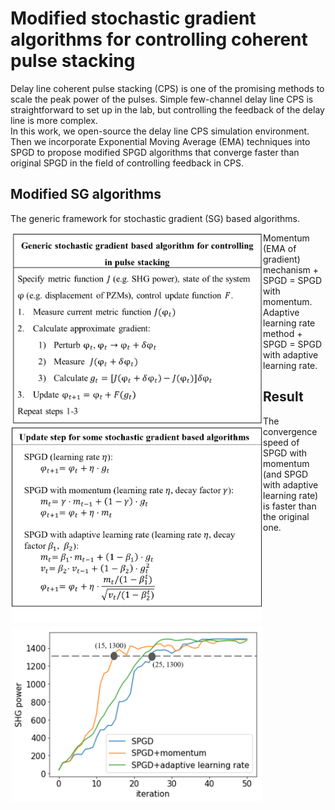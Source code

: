 # Modified stochastic gradient algorithms for controlling coherent pulse stacking

Delay line coherent pulse stacking (CPS) is one of the promising methods to scale the peak power of the pulses. Simple few-channel delay line CPS is straightforward to set up in the lab, but controlling the feedback of the delay line is more complex.   
In this work, we open-source the delay line CPS simulation environment. Then we incorporate  Exponential Moving Average (EMA) techniques into SPGD to propose modified SPGD algorithms that converge faster than original SPGD in the field of controlling feedback in CPS. 

## Modified SG algorithms
The generic framework for stochastic gradient (SG) based algorithms.  
<div style="float:left;border:solid 1px 000;margin:2px;"><img src="demo/generic_sgd.png"  width="400" ></div>  

Momentum (EMA of gradient) mechanism + SPGD = SPGD with momentum.       
Adaptive learning rate method + SPGD = SPGD with adaptive learning rate.    
<div style="float:left;border:solid 1px 000;margin:2px;"><img src="demo/modified_spdg.png"  width="400" ></div>

## Result
The convergence speed of SPGD with momentum (and SPGD with adaptive learning rate) is faster than the original one. 
<div style="float:left;border:solid 1px 000;margin:2px;"><img src="demo/comparison.png"  width="400" ></div>

